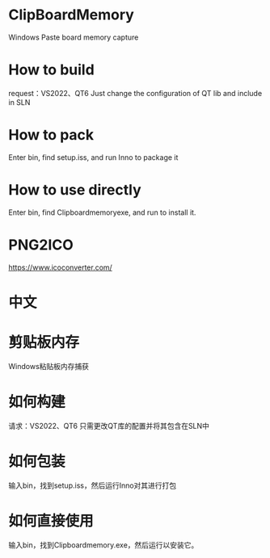 # ClipBoardMemory
Windows Paste board memory capture

# How to build
request：VS2022、QT6
Just change the configuration of QT lib and include in SLN

# How to pack
Enter bin, find setup.iss, and run Inno to package it

# How to use directly
Enter bin, find Clipboardmemoryexe, and run to install it.

# PNG2ICO
https://www.icoconverter.com/


# 中文
# 剪贴板内存
Windows粘贴板内存捕获
# 如何构建
请求：VS2022、QT6
只需更改QT库的配置并将其包含在SLN中
# 如何包装
输入bin，找到setup.iss，然后运行Inno对其进行打包
# 如何直接使用
输入bin，找到Clipboardmemory.exe，然后运行以安装它。

